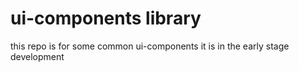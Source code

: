 # ui-components library
this repo is for some common ui-components
it is in the early stage development
